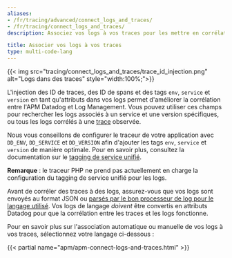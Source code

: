 ```yaml
---
aliases:
- /fr/tracing/advanced/connect_logs_and_traces/
- /fr/tracing/connect_logs_and_traces/
description: Associez vos logs à vos traces pour les mettre en corrélation dans Datadog.

title: Associer vos logs à vos traces
type: multi-code-lang
---
```


{{< img src="tracing/connect_logs_and_traces/trace_id_injection.png" alt="Logs dans des traces"  style="width:100%;">}}

L'injection des ID de traces, des ID de spans et des tags `env`, `service` et `version` en tant qu'attributs dans vos logs permet d'améliorer la corrélation entre l'APM Datadog et Log Management. Vous pouvez utiliser ces champs pour rechercher les logs associés à un service et une version spécifiques, ou tous les logs corrélés à une [trace][1] observée.

Nous vous conseillons de configurer le traceur de votre application avec `DD_ENV`, `DD_SERVICE` et `DD_VERSION` afin d'ajouter les tags `env`, `service` et `version` de manière optimale. Pour en savoir plus, consultez la documentation sur le [tagging de service unifié][2].

**Remarque** : le traceur PHP ne prend pas actuellement en charge la configuration du tagging de service unifié pour les logs.

Avant de corréler des traces à des logs, assurez-vous que vos logs sont envoyés au format JSON ou [parsés par le bon processeur de log pour le langage utilisé][3]. Vos logs de langage _doivent_ être convertis en attributs Datadog pour que la corrélation entre les traces et les logs fonctionne.

Pour en savoir plus sur l'association automatique ou manuelle de vos logs à vos traces, sélectionnez votre langage ci-dessous :

{{< partial name="apm/apm-connect-logs-and-traces.html" >}}

[1]: /fr/tracing/glossary/#trace
[2]: /fr/getting_started/tagging/unified_service_tagging
[3]: /fr/agent/logs/#enabling-log-collection-from-integrations
